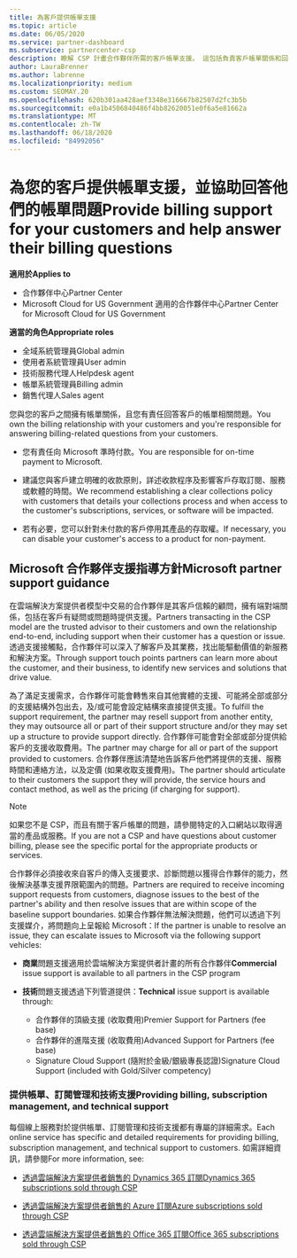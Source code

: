 ```yaml
---
title: 為客戶提供帳單支援
ms.topic: article
ms.date: 06/05/2020
ms.service: partner-dashboard
ms.subservice: partnercenter-csp
description: 瞭解 CSP 計畫合作夥伴所需的客戶帳單支援。 這包括負責客戶帳單關係和回答計費問題。
author: LauraBrenner
ms.author: labrenne
ms.localizationpriority: medium
ms.custom: SEOMAY.20
ms.openlocfilehash: 620b301aa428aef3348e316667b82507d2fc3b5b
ms.sourcegitcommit: e0a1b4506840486f4bb82620051e0f6a5e81662a
ms.translationtype: MT
ms.contentlocale: zh-TW
ms.lasthandoff: 06/18/2020
ms.locfileid: "84992056"
---
```

# <a name="provide-billing-support-for-your-customers-and-help-answer-their-billing-questions"></a><span data-ttu-id="638af-104">為您的客戶提供帳單支援，並協助回答他們的帳單問題</span><span class="sxs-lookup"><span data-stu-id="638af-104">Provide billing support for your customers and help answer their billing questions</span></span>

<span data-ttu-id="638af-105">**適用於**</span><span class="sxs-lookup"><span data-stu-id="638af-105">**Applies to**</span></span>

- <span data-ttu-id="638af-106">合作夥伴中心</span><span class="sxs-lookup"><span data-stu-id="638af-106">Partner Center</span></span>
- <span data-ttu-id="638af-107">Microsoft Cloud for US Government 適用的合作夥伴中心</span><span class="sxs-lookup"><span data-stu-id="638af-107">Partner Center for Microsoft Cloud for US Government</span></span>

<span data-ttu-id="638af-108">**適當的角色**</span><span class="sxs-lookup"><span data-stu-id="638af-108">**Appropriate roles**</span></span>
- <span data-ttu-id="638af-109">全域系統管理員</span><span class="sxs-lookup"><span data-stu-id="638af-109">Global admin</span></span>
- <span data-ttu-id="638af-110">使用者系統管理員</span><span class="sxs-lookup"><span data-stu-id="638af-110">User admin</span></span>
- <span data-ttu-id="638af-111">技術服務代理人</span><span class="sxs-lookup"><span data-stu-id="638af-111">Helpdesk agent</span></span>
- <span data-ttu-id="638af-112">帳單系統管理員</span><span class="sxs-lookup"><span data-stu-id="638af-112">Billing admin</span></span>
- <span data-ttu-id="638af-113">銷售代理人</span><span class="sxs-lookup"><span data-stu-id="638af-113">Sales agent</span></span>

<span data-ttu-id="638af-114">您與您的客戶之間擁有帳單關係，且您有責任回答客戶的帳單相關問題。</span><span class="sxs-lookup"><span data-stu-id="638af-114">You own the billing relationship with your customers and you're responsible for answering billing-related questions from your customers.</span></span>

- <span data-ttu-id="638af-115">您有責任向 Microsoft 準時付款。</span><span class="sxs-lookup"><span data-stu-id="638af-115">You are responsible for on-time payment to Microsoft.</span></span>

- <span data-ttu-id="638af-116">建議您與客戶建立明確的收款原則，詳述收款程序及影響客戶存取訂閱、服務或軟體的時間。</span><span class="sxs-lookup"><span data-stu-id="638af-116">We recommend establishing a clear collections policy with customers that details your collections process and when access to the customer's subscriptions, services, or software will be impacted.</span></span>

- <span data-ttu-id="638af-117">若有必要，您可以針對未付款的客戶停用其產品的存取權。</span><span class="sxs-lookup"><span data-stu-id="638af-117">If necessary, you can disable your customer's access to a product for non-payment.</span></span>

## <a name="microsoft-partner-support-guidance"></a><span data-ttu-id="638af-118">Microsoft 合作夥伴支援指導方針</span><span class="sxs-lookup"><span data-stu-id="638af-118">Microsoft partner support guidance</span></span>

<span data-ttu-id="638af-119">在雲端解決方案提供者模型中交易的合作夥伴是其客戶信賴的顧問，擁有端對端關係，包括在客戶有疑問或問題時提供支援。</span><span class="sxs-lookup"><span data-stu-id="638af-119">Partners transacting in the CSP model are the trusted advisor to their customers and own the relationship end-to-end, including support when their customer has a question or issue.</span></span> <span data-ttu-id="638af-120">透過支援接觸點，合作夥伴可以深入了解客戶及其業務，找出能驅動價值的新服務和解決方案。</span><span class="sxs-lookup"><span data-stu-id="638af-120">Through support touch points partners can learn more about the customer, and their business, to identify new services and solutions that drive value.</span></span>

<span data-ttu-id="638af-121">為了滿足支援需求，合作夥伴可能會轉售來自其他實體的支援、可能將全部或部分的支援結構外包出去，及/或可能會設定結構來直接提供支援。</span><span class="sxs-lookup"><span data-stu-id="638af-121">To fulfill the support requirement, the partner may resell support from another entity, they may outsource all or part of their support structure and/or they may set up a structure to provide support directly.</span></span>  <span data-ttu-id="638af-122">合作夥伴可能會對全部或部分提供給客戶的支援收取費用。</span><span class="sxs-lookup"><span data-stu-id="638af-122">The partner may charge for all or part of the support provided to customers.</span></span> <span data-ttu-id="638af-123">合作夥伴應該清楚地告訴客戶他們將提供的支援、服務時間和連絡方法，以及定價 (如果收取支援費用)。</span><span class="sxs-lookup"><span data-stu-id="638af-123">The partner should articulate to their customers the support they will provide, the service hours and contact method, as well as the pricing (if charging for support).</span></span> 

>[!Note]
><span data-ttu-id="638af-124">如果您不是 CSP，而且有關于客戶帳單的問題，請參閱特定的入口網站以取得適當的產品或服務。</span><span class="sxs-lookup"><span data-stu-id="638af-124">If you are not a CSP and have questions about customer billing, please see the specific portal for the appropriate products or services.</span></span>

<span data-ttu-id="638af-125">合作夥伴必須接收來自客戶的傳入支援要求、診斷問題以獲得合作夥伴的能力，然後解決基準支援界限範圍內的問題。</span><span class="sxs-lookup"><span data-stu-id="638af-125">Partners are required to receive incoming support requests from customers, diagnose issues to the best of the partner's ability and then resolve issues that are within scope of the baseline support boundaries.</span></span> <span data-ttu-id="638af-126">如果合作夥伴無法解決問題，他們可以透過下列支援媒介，將問題向上呈報給 Microsoft：</span><span class="sxs-lookup"><span data-stu-id="638af-126">If the partner is unable to resolve an issue, they can escalate issues to Microsoft via the following support vehicles:</span></span>

- <span data-ttu-id="638af-127">**商業**問題支援適用於雲端解決方案提供者計畫的所有合作夥伴</span><span class="sxs-lookup"><span data-stu-id="638af-127">**Commercial** issue support is available to all partners in the CSP program</span></span>

- <span data-ttu-id="638af-128">**技術**問題支援透過下列管道提供：</span><span class="sxs-lookup"><span data-stu-id="638af-128">**Technical** issue support is available through:</span></span>

  - <span data-ttu-id="638af-129">合作夥伴的頂級支援 (收取費用)</span><span class="sxs-lookup"><span data-stu-id="638af-129">Premier Support for Partners (fee base)</span></span>
  - <span data-ttu-id="638af-130">合作夥伴的進階支援 (收取費用)</span><span class="sxs-lookup"><span data-stu-id="638af-130">Advanced Support for Partners (fee base)</span></span>
  - <span data-ttu-id="638af-131">Signature Cloud Support (隨附於金級/銀級專長認證)</span><span class="sxs-lookup"><span data-stu-id="638af-131">Signature Cloud Support (included with Gold/Silver competency)</span></span>

### <a name="providing-billing-subscription-management-and-technical-support"></a><span data-ttu-id="638af-132">提供帳單、訂閱管理和技術支援</span><span class="sxs-lookup"><span data-stu-id="638af-132">Providing billing, subscription management, and technical support</span></span> 

<span data-ttu-id="638af-133">每個線上服務對於提供帳單、訂閱管理和技術支援都有專屬的詳細需求。</span><span class="sxs-lookup"><span data-stu-id="638af-133">Each online service has specific and detailed requirements for providing billing, subscription management, and technical support to customers.</span></span> <span data-ttu-id="638af-134">如需詳細資訊，請參閱</span><span class="sxs-lookup"><span data-stu-id="638af-134">For more information, see:</span></span>

- [<span data-ttu-id="638af-135">透過雲端解決方案提供者銷售的 Dynamics 365 訂閱</span><span class="sxs-lookup"><span data-stu-id="638af-135">Dynamics 365 subscriptions sold through CSP</span></span>](https://www.microsoftpartnercommunity.com/t5/CSP/Microsoft-Partner-Support-Guidance/m-p/5262#M30)

- [<span data-ttu-id="638af-136">透過雲端解決方案提供者銷售的 Azure 訂閱</span><span class="sxs-lookup"><span data-stu-id="638af-136">Azure subscriptions sold through CSP</span></span>](https://www.microsoftpartnercommunity.com/t5/CSP/Microsoft-Partner-Support-Guidance/m-p/5263#M31)

- [<span data-ttu-id="638af-137">透過雲端解決方案提供者銷售的 Office 365 訂閱</span><span class="sxs-lookup"><span data-stu-id="638af-137">Office 365 subscriptions sold through CSP</span></span>](https://www.microsoftpartnercommunity.com/t5/CSP/Microsoft-Partner-Support-Guidance/m-p/5264#M32)
 